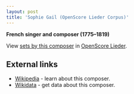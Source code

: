 ```yaml
---
layout: post
title: 'Sophie Gail (OpenScore Lieder Corpus)'
---
```


__French singer and composer (1775–1819)__

View [sets by this composer] in [OpenScore Lieder].

[sets by this composer]: https://musescore.com/openscore-lieder-corpus/sets?order=title&text=Gail,+Sophie
[OpenScore Lieder]: https://musescore.com/openscore-lieder-corpus

## External links

- [Wikipedia] - learn about this composer.
- [Wikidata] - get data about this composer.

[Wikipedia]: https://en.wikipedia.org/wiki/Sophie_Gail
[Wikidata]: https://www.wikidata.org/wiki/Q3490938
